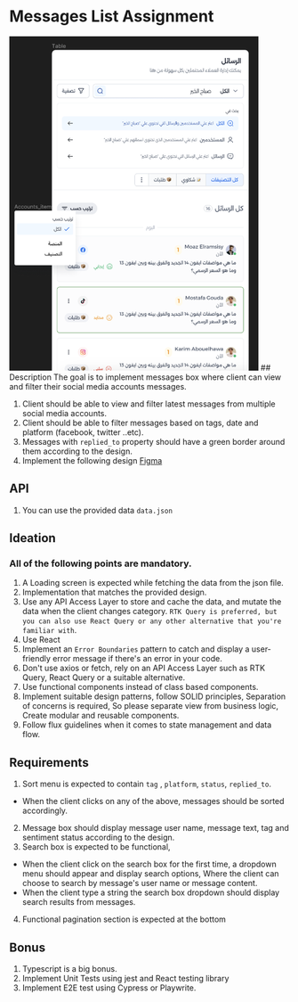 # Messages List Assignment 

<img src="https://github.com/WaleedOmar87/senior-frontend-task/blob/main/design.png" alt="" height=600 />
## Description 
The goal is to implement messages box where client can view and filter their social media accounts messages.

1. Client should be able to view and filter latest messages from multiple social media accounts.
2. Client should be able to filter messages based on tags, date and platform (facebook, twitter ..etc). 
3. Messages with `replied_to` property should have a green border around them according to the design. 
4. Implement the following design [Figma](https://www.figma.com/file/iX9aac3t8rCi3obf3pScJb/Dashboard-Design?type=design&node-id=0-1&mode=design&t=2GnliSu40rj0X16B-0)

## API 
1. You can use the provided data `data.json`

## Ideation
### All of the following points are mandatory.
1. A Loading screen is expected while fetching the data from the json file.
2. Implementation that matches the provided design.
4. Use any API Access Layer to store and cache the data, and mutate the data when the client changes category.
`RTK Query is preferred, but you can also use React Query or any other alternative that you're familiar with`.
5. Use React
6. Implement an `Error Boundaries` pattern to catch and display a user-friendly error message if there's an error in your code.
7. Don't use axios or fetch, rely on an API Access Layer such as RTK Query, React Query or a suitable alternative.
8. Use functional components instead of class based components.
9. Implement suitable design patterns, follow SOLID principles, Separation of concerns is required, So please separate view from business logic, Create modular and reusable components.
10. Follow flux guidelines when it comes to state management and data flow.

## Requirements 
1. Sort menu is expected to contain `tag` , `platform`, `status`, `replied_to`.
- When the client clicks on any of the above, messages should be sorted accordingly.
2. Message box should display message user name, message text, tag and sentiment status according to the design.
3. Search box is expected to be functional, 
- When the client click on the search box for the first time, a dropdown menu should appear and display search options, Where the client can choose to search by message's user name or message content.
- When the client type a string the search box dropdown should display search results from messages.
4. Functional pagination section is expected at the bottom


## Bonus 
1. Typescript is a big bonus.
2. Implement Unit Tests using jest and React testing library
3. Implement E2E test using Cypress or Playwrite.

